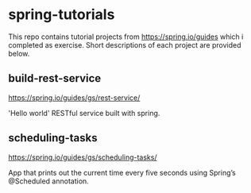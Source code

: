 # spring-tutorials
This repo contains tutorial projects from https://spring.io/guides which i completed as exercise. 
Short descriptions of each project are provided below.

## build-rest-service
https://spring.io/guides/gs/rest-service/

'Hello world' RESTful service built with spring.

## scheduling-tasks
https://spring.io/guides/gs/scheduling-tasks/

App that prints out the current time every five seconds using Spring’s @Scheduled annotation.
